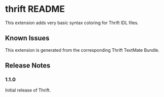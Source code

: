# thrift README

This extension adds very basic syntax coloring for Thrift IDL files.

## Known Issues

This extension is generated from the corresponding Thrift TextMate Bundle.

## Release Notes

### 1.1.0

Initial release of Thrift.
